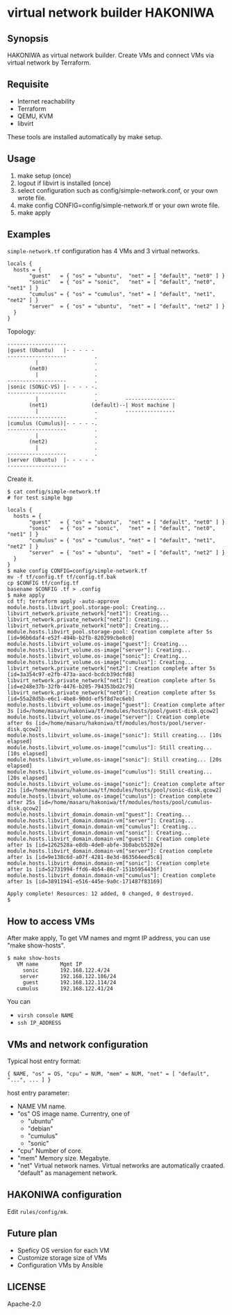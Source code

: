 # virtual network builder HAKONIWA

Synopsis
--------

HAKONIWA as virtual network builder.
Create VMs and connect VMs via virtual network by Terraform.


Requisite
---------

- Internet reachability
- Terraform
- QEMU, KVM
- libvirt


These tools are installed automatically by make setup.


Usage
-----

1. make setup (once)
2. logout if libvirt is installed (once)
3. select configuration such as config/simple-network.conf, or your own wrote file.
3. make config CONFIG=config/simple-network.tf or your own wrote file.
4. make apply


Examples
--------

`simple-network.tf` configuration has 4 VMs and 3 virtual networks.

```
locals {
  hosts = {
       "guest"   = { "os" = "ubuntu",  "net" = [ "default", "net0" ] }
       "sonic"   = { "os" = "sonic",   "net" = [ "default", "net0", "net1" ] }
       "cumulus" = { "os" = "cumulus", "net" = [ "default", "net1", "net2" ] }
       "server"  = { "os" = "ubuntu",  "net" = [ "default", "net2" ] }
  }
}
```

Topology:

```
-------------------
|guest (Ubuntu)   |- - - - -
-------------------         .
         |                  .
       (net0)               .
         |                  .
-------------------         .
|sonic (SONiC-VS) |- - - - -.
-------------------         .
         |                  .         ----------------
       (net1)              (default)--| Host machine |
         |                  .         ----------------
-------------------         .
|cumulus (Cumulus)|- - - - -.
-------------------         .
         |                  .
       (net2)               .
         |                  .
-------------------         .
|server (Ubuntu)  |- - - - -
-------------------
```

Create it.

```
$ cat config/simple-network.tf 
# for test simple bgp

locals {
  hosts = {
       "guest"   = { "os" = "ubuntu",  "net" = [ "default", "net0" ] }
       "sonic"   = { "os" = "sonic",   "net" = [ "default", "net0", "net1" ] }
       "cumulus" = { "os" = "cumulus", "net" = [ "default", "net1", "net2" ] }
       "server"  = { "os" = "ubuntu",  "net" = [ "default", "net2" ] }
  }
}
$ make config CONFIG=config/simple-network.tf 
mv -f tf/config.tf tf/config.tf.bak
cp $CONFIG tf/config.tf
basename $CONFIG .tf > .config
$ make apply
cd tf; terraform apply -auto-approve
module.hosts.libvirt_pool.storage-pool: Creating...
libvirt_network.private_network["net1"]: Creating...
libvirt_network.private_network["net2"]: Creating...
libvirt_network.private_network["net0"]: Creating...
module.hosts.libvirt_pool.storage-pool: Creation complete after 5s [id=96b6daf4-e52f-494b-b2fb-820299cbe8c0]
module.hosts.libvirt_volume.os-image["guest"]: Creating...
module.hosts.libvirt_volume.os-image["server"]: Creating...
module.hosts.libvirt_volume.os-image["sonic"]: Creating...
module.hosts.libvirt_volume.os-image["cumulus"]: Creating...
libvirt_network.private_network["net2"]: Creation complete after 5s [id=3a354c97-e2fb-473a-aacd-bcdcb39dcfd8]
libvirt_network.private_network["net1"]: Creation complete after 5s [id=e248e37b-32fb-4476-b205-794353bd2c79]
libvirt_network.private_network["net0"]: Creation complete after 5s [id=55a28d5b-e6c1-4be8-90dd-ef5f8d7ec6eb]
module.hosts.libvirt_volume.os-image["guest"]: Creation complete after 3s [id=/home/masaru/hakoniwa/tf/modules/hosts/pool/guest-disk.qcow2]
module.hosts.libvirt_volume.os-image["server"]: Creation complete after 6s [id=/home/masaru/hakoniwa/tf/modules/hosts/pool/server-disk.qcow2]
module.hosts.libvirt_volume.os-image["sonic"]: Still creating... [10s elapsed]
module.hosts.libvirt_volume.os-image["cumulus"]: Still creating... [10s elapsed]
module.hosts.libvirt_volume.os-image["sonic"]: Still creating... [20s elapsed]
module.hosts.libvirt_volume.os-image["cumulus"]: Still creating... [20s elapsed]
module.hosts.libvirt_volume.os-image["sonic"]: Creation complete after 21s [id=/home/masaru/hakoniwa/tf/modules/hosts/pool/sonic-disk.qcow2]
module.hosts.libvirt_volume.os-image["cumulus"]: Creation complete after 25s [id=/home/masaru/hakoniwa/tf/modules/hosts/pool/cumulus-disk.qcow2]
module.hosts.libvirt_domain.domain-vm["guest"]: Creating...
module.hosts.libvirt_domain.domain-vm["server"]: Creating...
module.hosts.libvirt_domain.domain-vm["cumulus"]: Creating...
module.hosts.libvirt_domain.domain-vm["sonic"]: Creating...
module.hosts.libvirt_domain.domain-vm["guest"]: Creation complete after 1s [id=1262528a-e8db-4de0-abfe-3b0abcb5202e]
module.hosts.libvirt_domain.domain-vm["server"]: Creation complete after 1s [id=9e138c6d-a07f-4281-8e3d-863564eed5c8]
module.hosts.libvirt_domain.domain-vm["sonic"]: Creation complete after 1s [id=52731994-ffd6-4b54-86c7-151b5954436f]
module.hosts.libvirt_domain.domain-vm["cumulus"]: Creation complete after 1s [id=38911941-e516-445e-9a0c-171487f83169]

Apply complete! Resources: 12 added, 0 changed, 0 destroyed.
$ 
```


How to access VMs
-----------------

After make apply, To get VM names and mgmt IP address, you can use "make show-hosts".

```
$ make show-hosts
   VM name       Mgmt IP
     sonic       192.168.122.4/24
    server       192.168.122.186/24
     guest       192.168.122.114/24
   cumulus       192.168.122.41/24
```

You can

- `virsh console NAME`
- `ssh IP_ADDRESS`


VMs and network configuration
-----------------------------

Typical host entry format:

```
{ NAME, "os" = OS, "cpu" = NUM, "mem" = NUM, "net" = [ "default", "...", ... ] }
```

host entry parameter:

- NAME
  VM name.
- "os"
  OS image name.
  Currentry, one of
  - "ubuntu"
  - "debian"
  - "cumulus"
  - "sonic"
- "cpu"
  Number of core.
- "mem"
  Memory size.  Megabyte.
- "net"
  Virtual network names.  Virtual networks are automatically craated.
  "default" as management network.


HAKONIWA configuration
----------------------

Edit `rules/config/mk`.


Future plan
-----------

- Speficy OS version for each VM
- Customize storage size of VMs
- Configuration VMs by Ansible


LICENSE
-------
Apache-2.0
